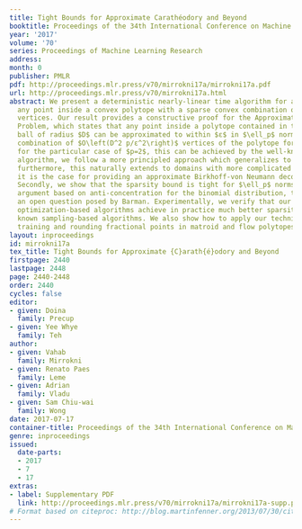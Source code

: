 ```yaml
---
title: Tight Bounds for Approximate Carathéodory and Beyond
booktitle: Proceedings of the 34th International Conference on Machine Learning
year: '2017'
volume: '70'
series: Proceedings of Machine Learning Research
address: 
month: 0
publisher: PMLR
pdf: http://proceedings.mlr.press/v70/mirrokni17a/mirrokni17a.pdf
url: http://proceedings.mlr.press/v70/mirrokni17a.html
abstract: We present a deterministic nearly-linear time algorithm for approximating
  any point inside a convex polytope with a sparse convex combination of the polytope’s
  vertices. Our result provides a constructive proof for the Approximate Carathéodory
  Problem, which states that any point inside a polytope contained in the $\ell_p$
  ball of radius $D$ can be approximated to within $ε$ in $\ell_p$ norm by a convex
  combination of $O\left(D^2 p/ε^2\right)$ vertices of the polytope for $p ≥2$. While
  for the particular case of $p=2$, this can be achieved by the well-known Perceptron
  algorithm, we follow a more principled approach which generalizes to arbitrary $p≥2$;
  furthermore, this naturally extends to domains with more complicated geometry, as
  it is the case for providing an approximate Birkhoff-von Neumann decomposition.
  Secondly, we show that the sparsity bound is tight for $\ell_p$ norms, using an
  argument based on anti-concentration for the binomial distribution, thus resolving
  an open question posed by Barman. Experimentally, we verify that our deterministic
  optimization-based algorithms achieve in practice much better sparsity than previously
  known sampling-based algorithms. We also show how to apply our techniques to SVM
  training and rounding fractional points in matroid and flow polytopes.
layout: inproceedings
id: mirrokni17a
tex_title: Tight Bounds for Approximate {C}arath{é}odory and Beyond
firstpage: 2440
lastpage: 2448
page: 2440-2448
order: 2440
cycles: false
editor:
- given: Doina
  family: Precup
- given: Yee Whye
  family: Teh
author:
- given: Vahab
  family: Mirrokni
- given: Renato Paes
  family: Leme
- given: Adrian
  family: Vladu
- given: Sam Chiu-wai
  family: Wong
date: 2017-07-17
container-title: Proceedings of the 34th International Conference on Machine Learning
genre: inproceedings
issued:
  date-parts:
  - 2017
  - 7
  - 17
extras:
- label: Supplementary PDF
  link: http://proceedings.mlr.press/v70/mirrokni17a/mirrokni17a-supp.pdf
# Format based on citeproc: http://blog.martinfenner.org/2013/07/30/citeproc-yaml-for-bibliographies/
---
```

